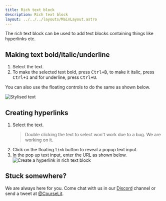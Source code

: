 ```yaml
---
title: Rich text block
description: Rich text block
layout: ../../../layouts/MainLayout.astro
---
```


The rich text block can be used to add text blocks containing things like hyperlinks etc.

## Making text bold/italic/underline

1. Select the text.
2. To make the selected text bold, press <kbd>Ctrl+B</kbd>, to make it italic, press <kbd>Ctrl+I</kbd> and for underline, press <kbd>Ctrl+U</kbd>.

You can also use the floating controls to do the same as shown below.

![Stylised text](/assets/pages/rich-text-styling.gif)

## Creating hyperlinks

1. Select the text.
    > Double clicking the text to select won't work due to a bug. We are working on it.
2. Click on the floating `link` button to reveal a popup text input.
3. In the pop up text input, enter the URL as shown below.
   ![Create a hyperlink in rich text block](/assets/pages/rich-text-create-hyperlink.gif)

## Stuck somewhere?

We are always here for you. Come chat with us in our <a href="https://discord.com/invite/GR4bQsN" target="_blank">Discord</a> channel or send a tweet at <a href="https://twitter.com/courselit" target="_blank">@CourseLit</a>.
